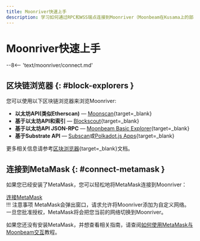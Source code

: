 ```yaml
---
title: Moonriver快速上手
description: 学习如何通过RPC和WSS端点连接到Moonriver（Moonbeam在Kusama上的部署）
---
```


# Moonriver快速上手

--8<-- 'text/moonriver/connect.md'

## 区块链浏览器 {: #block-explorers }

您可以使用以下区块链浏览器来浏览Moonriver:

 - **以太坊API(类似Etherscan)** — [Moonscan](https://moonriver.moonscan.io/){target=_blank}
 - **基于以太坊API和索引** — [Blockscout](https://blockscout.moonriver.moonbeam.network/){target=_blank}
 - **基于以太坊API JSON-RPC** — [Moonbeam Basic Explorer](https://moonbeam-explorer.netlify.app/?network=Moonriver){target=_blank}
 - **基于Substrate API** — [Subscan](https://moonriver.subscan.io/)或[Polkadot.js Apps](https://polkadot.js.org/apps/?rpc=wss%3A%2F%2Fwss.api.moonriver.moonbeam.network#/explorer){target=_blank}

 更多相关信息请参考[区块浏览器](/builders/tools/explorers){target=_blank}文档。

## 连接到MetaMask {: #connect-metamask }

如果您已经安装了MetaMask，您可以轻松地将MetaMask连接到Moonriver：

<div class="button-wrapper">
    <a href="#" class="md-button connectMetaMask" value="moonriver">连接MetaMask</a>
</div>
!!! 注意事项
    MetaMask会弹出窗口，请求允许将Moonriver添加为自定义网络。一旦您批准授权，MetaMask将会把您当前的网络切换到Moonriver。

如果您还没有安装MetaMask，并想查看相关指南，请查阅[如何使用MetaMask与Moonbeam交互](/tokens/connect/metamask/)教程。